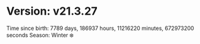 # Version: v21.3.27
Time since birth: 7789 days, 186937 hours, 11216220 minutes, 672973200 seconds
Season: Winter ❄️

